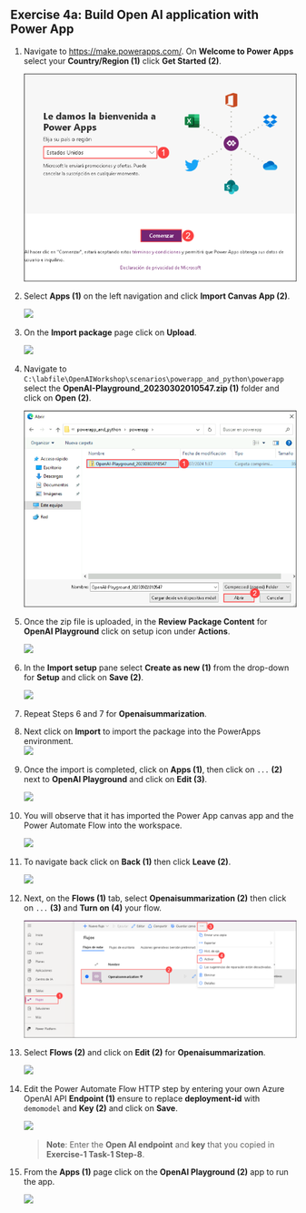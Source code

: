
## Exercise 4a: Build Open AI application with Power App 

1. Navigate to https://make.powerapps.com/. On **Welcome to Power Apps** select your **Country/Region (1)** click **Get Started (2)**. 

   ![](./images/welcome-1.png)
    
3. Select **Apps (1)** on the left navigation and click **Import Canvas App (2)**. 

    ![](./images/import-canvas-1.png)

4. On the **Import package** page click on **Upload**.

    ![](./images/upload-importpackage.png)

5. Navigate to `C:\labfile\OpenAIWorkshop\scenarios\powerapp_and_python\powerapp` select the **OpenAI-Playground_20230302010547.zip (1)** folder  and click on **Open (2)**.

     ![](./images/openai-play.png)

6. Once the zip file is uploaded, in the **Review Package Content** for **OpenAI Playground** click on setup icon under **Actions**. 

     ![](./images/review-package-content.png)

7. In the **Import setup** pane select **Create as new (1)** from the drop-down for **Setup** and click on **Save (2)**.

      ![](./images/import-setup-1.png)

8.  Repeat Steps 6 and 7 for **Openaisummarization**.

9. Next click on **Import** to import the package into the PowerApps environment.  
     ![](./images/import-openai-package.png)

10. Once the import is completed, click on **Apps (1)**, then click on `...` **(2)** next to **OpenAI Playground** and click on **Edit (3)**.

      ![](./images/open-ai-apps-1.png)

11. You will observe that it has imported the Power App canvas app and the Power Automate Flow into the workspace.

      ![](./images/gpt-3.png)

12. To navigate back click on **Back (1)** then click **Leave (2)**.

      ![](./images/exit-openai-powerapp-1.png)

13. Next, on the **Flows (1)** tab, select **Openaisummarization (2)** then click on `...` **(3)** and **Turn on (4)** your flow.

      ![](./images/flow-on.png)

14. Select **Flows (2)** and click on **Edit (2)** for **Openaisummarization**.

      ![](./images/open-ai-flows-1.png)

15. Edit the Power Automate Flow HTTP step by entering your own Azure OpenAI API  **Endpoint (1)** ensure to replace **deployment-id** with `demomodel` and **Key (2)** and click on **Save**.

      ![](./images/endpoint-key-1.png)
   
    > **Note**: Enter the **Open AI endpoint** and **key** that you copied in **Exercise-1 Task-1 Step-8**.

16. From the **Apps (1)** page click on the **OpenAI Playground (2)** app to run the app.

     ![](./images/runpowerapp-1.png)
